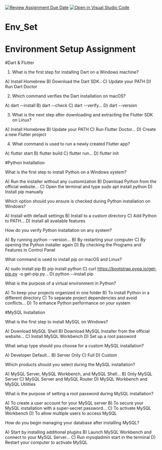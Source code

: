[![Review Assignment Due Date](https://classroom.github.com/assets/deadline-readme-button-22041afd0340ce965d47ae6ef1cefeee28c7c493a6346c4f15d667ab976d596c.svg)](https://classroom.github.com/a/vnsr1XuU)
[![Open in Visual Studio Code](https://classroom.github.com/assets/open-in-vscode-2e0aaae1b6195c2367325f4f02e2d04e9abb55f0b24a779b69b11b9e10269abc.svg)](https://classroom.github.com/online_ide?assignment_repo_id=15705952&assignment_repo_type=AssignmentRepo)
# Env_Set

# Environment Setup Assignment

#Dart & Flutter

1. What is the first step for installing Dart on a Windows machine?

A) Install Homebrew
B) Download the Dart SDK..
C) Update your PATH
D) Run Dart Doctor


2. Which command verifies the Dart installation on macOS?

A) dart --install
B) dart --check
C) dart --verify...
D) dart --version


3. What is the next step after downloading and extracting the Flutter SDK on Linux?

A) Install Homebrew
B) Update your PATH
C) Run Flutter Doctor...
D) Create a new Flutter project


4. What command is used to run a newly created Flutter app?

A) flutter start
B) flutter build
C) flutter run...
D) flutter init


#Python Installation

What is the first step to install Python on a Windows system?

A) Run the installer without any customization
B) Download Python from the official website...
C) Open the terminal and type sudo apt install python
D) Install pip manually

Which option should you ensure is checked during Python installation on Windows?

A) Install with default settings
B) Install to a custom directory
C) Add Python to PATH...
D) Install all available features

How do you verify Python installation on any system?

A) By running python --version...
B) By restarting your computer
C) By opening the Python installer again
D) By checking the Programs and Features in Control Panel

What command is used to install pip on macOS and Linux?

A) sudo install pip
B) pip install python
C) curl https://bootstrap.pypa.io/get-pip.py -o get-pip.py...
D) python --install pip

What is the purpose of a virtual environment in Python?

A) To keep your projects organized in one folder
B) To install Python in a different directory
C) To separate project dependencies and avoid conflicts...
D) To enhance Python performance on your system

#MySQL Installation

What is the first step to install MySQL on Windows?

A) Download MySQL Shell
B) Download MySQL Installer from the official website...
C) Install MySQL Workbench
D) Set up a root password

What setup type should you choose for a custom MySQL installation?

A) Developer Default...
B) Server Only
C) Full
D) Custom

Which products should you select during the MySQL installation?

A) MySQL Server, MySQL Workbench, and MySQL Shell...
B) Only MySQL Server
C) MySQL Server and MySQL Router
D) MySQL Workbench and MySQL Utilities

What is the purpose of setting a root password during MySQL installation?

A) To create a user account for your MySQL server
B) To secure your MySQL installation with a super-secret password...
C) To activate MySQL Workbench
D) To allow multiple users to access MySQL

How do you begin managing your database after installing MySQL?

A) Start by installing additional plugins
B) Launch MySQL Workbench and connect to your MySQL Server...
C) Run mysqladmin start in the terminal
D) Restart your computer to activate MySQL
